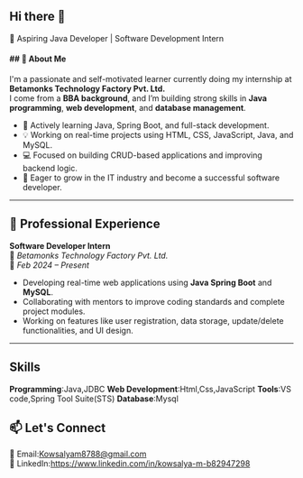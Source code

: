 ## Hi there 👋

🎯 Aspiring Java Developer | Software Development Intern

#### ## 🌟 About Me

I'm a passionate and self-motivated learner currently doing my internship at **Betamonks Technology Factory Pvt. Ltd.**  
I come from a **BBA background**, and I’m building strong skills in **Java programming**, **web development**, and **database management**.

- 🌱 Actively learning Java, Spring Boot, and full-stack development.
- 💡 Working on real-time projects using HTML, CSS, JavaScript, Java, and MySQL.
- 💻 Focused on building CRUD-based applications and improving backend logic.
- 🚀 Eager to grow in the IT industry and become a successful software developer.

---
## 💼 Professional Experience
**Software Developer Intern**  
📍 *Betamonks Technology Factory Pvt. Ltd.*  
📆 *Feb 2024 – Present*  
- Developing real-time web applications using **Java Spring Boot** and **MySQL**.
- Collaborating with mentors to improve coding standards and complete project modules.
- Working on features like user registration, data storage, update/delete functionalities, and UI design.
---
## Skills 
**Programming**:Java,JDBC
**Web Development**:Html,Css,JavaScript
**Tools**:VS code,Spring Tool Suite(STS)
**Database**:Mysql 

## 📫 Let's Connect
📧 Email:Kowsalyam8788@gmail.com  
🔗 LinkedIn:https://www.linkedin.com/in/kowsalya-m-b82947298

